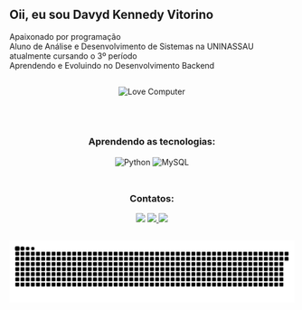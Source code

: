 
<h2> Oii, eu sou Davyd Kennedy Vitorino</h2>

 
Apaixonado por programação<br>
Aluno de Análise e Desenvolvimento de Sistemas na UNINASSAU atualmente cursando o 3º período<br>
Aprendendo e Evoluindo no Desenvolvimento Backend<br>


## 

<div align="center">
  <img alt="Love Computer" src="https://user-images.githubusercontent.com/82242582/173188747-879ecc93-4a4e-40c8-bc84-a87ec8de502b.png" min-width="350px" max-width="350px" width="350px"/>
</div>

##

<div align="center" style="display: inline_block"><br>
  <h3>Aprendendo as tecnologias:</h3>
  <img align="center" alt="Python" height="35" width="40" src="https://cdn.jsdelivr.net/gh/devicons/devicon/icons/python/python-original-wordmark.svg" />
  <img align="center" alt="MySQL" height="30" width="40" src="https://cdn.jsdelivr.net/gh/devicons/devicon/icons/mysql/mysql-plain.svg"/>
</div>
<br>  

##
<div align="center">
  <h3>Contatos:</h3>
  <a href="https://instagram.com/vitorinokennedy" target="_blank"><img src="https://img.shields.io/badge/-Instagram-%23E4405F?style=for-the-badge&logo=instagram&logoColor=white" target="_blank"></a>
  <a href = "mailto:dkennyvs@gmail.com"><img src="https://img.shields.io/badge/-Gmail-%23333?style=for-the-badge&logo=gmail&logoColor=black" target="_blank">    </a>
  <a href="https://www.linkedin.com/in/kennedy-vitorino-595b63238/" target="_blank"><img src="https://img.shields.io/badge/-LinkedIn-%230077B5?style=for-the-badge&logo=linkedin&logoColor=white" target="_blank"></a> 

##

  ![Snake animation](https://github.com/kennedyvitorino/kennedyvitorino/blob/output/github-contribution-grid-snake.svg)
 </div>
